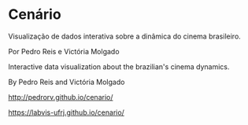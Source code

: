 # Cenário
Visualização de dados interativa sobre a dinâmica do cinema brasileiro.

Por Pedro Reis e Victória Molgado

Interactive data visualization about the brazilian's cinema dynamics.

By Pedro Reis and Victória Molgado


http://pedrorv.github.io/cenario/

https://labvis-ufrj.github.io/cenario/

